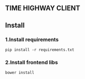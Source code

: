 TIME HIGHWAY CLIENT
-------------------


## Install

### 1.Install requirements

`
    pip install -r requirements.txt
`

### 2.Install frontend libs

`
    bower install
`







